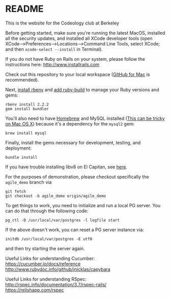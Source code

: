 # README

This is the website for the Codeology club at Berkeley

Before getting started, make sure you're running the latest MacOS, installed all the security updates, and installed all XCode developer tools (open XCode-->Preferences-->Locations-->Command Line Tools, select XCode; and then `xcode-select --install` in Terminal).

If you do not have Ruby on Rails on your system, please follow the instructions here: http://www.installrails.com

Check out this repository to your local workspace ([GitHub for Mac](http://mac.github.com/) is recommended).

Next, [install rbenv](https://github.com/sstephenson/rbenv#installation) and
[add ruby-build](https://github.com/sstephenson/ruby-build#installation) to
manage your Ruby versions and gems:

```
rbenv install 2.2.2
gem install bundler
```

You'll also need to have [Homebrew](http://brew.sh/) and MySQL installed
([This can be tricky on Mac OS X](http://stackoverflow.com/a/11945530/549397))
because it's a dependency for the `mysql2` gem:

```
brew install mysql
```

Finally, install the gems necessary for development, testing, and deployment:

```
bundle install
```

If you have trouble installing libv8 on El Capitan, see [here](http://stackoverflow.com/questions/19577759/installing-libv8-gem-on-os-x-10-9).

For the purposes of demonstration, please checkout specifically the `agile_demo` branch via 
```
git fetch
git checkout -b agile_demo origin/agile_demo
```

To get things to work, you need to initialize and run a local PG server. You can do that through the following code:
```
pg_ctl -D /usr/local/var/postgres -l logfile start
```

If the above doesn't work, you can reset a PG server instance via:
```
initdb /usr/local/var/postgres -E utf8
```
and then try starting the server again.

Useful Links for understanding Cucumber:
https://cucumber.io/docs/reference
http://www.rubydoc.info/github/jnicklas/capybara

Useful Links for understanding RSpec:
http://rspec.info/documentation/3.7/rspec-rails/
https://relishapp.com/rspec
